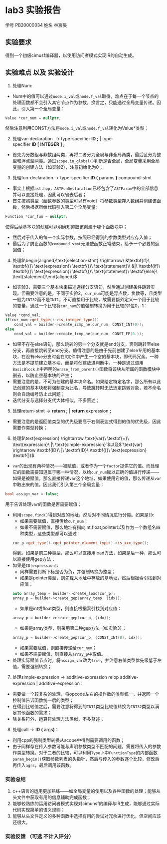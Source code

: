 # lab3 实验报告
学号 PB20000034
姓名 林宸昊
## 实验要求
得到一个初级cimusf编译器，以使用访问者模式实现IR的自动生成。
## 实验难点 以及 实验设计
1. 处理Num:
- Num中的值可以通过`node.i_val`或`node.f_val`取得，难点在于每一个节点的处理函数都不会引入其它节点作为参数，换言之，只能通过全局变量传递。因此，引入第一个全局变量：
```cpp
Value *cur_num = nullptr;
```
然后注意利用CONST方法将`node.i_val`或`node.f_val`转化为Value*类型；

2. 处理$\text{var-declaration}\ \rightarrow \text{type-specifier}\ \textbf{ID}\ \textbf{;}\ |\ \text{type-specifier}\ \textbf{ID}\ \textbf{[}\ \textbf{INTEGER}\ \textbf{]}\ \textbf{;}$
- 首先为分数组与非数组两类，再将二者分为全局与非全局两类，最后区分为整型和浮点型两类。通过`scope.in_global()`判断是否全局，全局变量采用全局变量的创建方法（如实验2），注意初始化为0；

3. 处理$\text{fun-declaration} \rightarrow \text{type-specifier}\ \textbf{ID}\ \textbf{(}\ \text{params}\ \textbf{)}\ \text{compound-stmt}$
- 事实上根据`ast.hpp`，`ASTFunDeclaration`已经包含了`ASTParam`中的全部信息并可以直接处理，因此可以省去后者；
- 首先按照类型（函数参数的类型可以有void）将参数类型存入数组并创建该函数，然后根据所给代码引入第二个全局变量:
```cpp
Function *cur_fun = nullptr;
```
使得后续基本块的创建可以明确知道应该创建于哪个函数块中；
- 然后对于传入的每一个实际参数，按照已经得到的参数类型对应存入值；
- 最后为了防止函数的`compound_stmt`无法使函数正常结束，给予一个必要的返回值；

4. 处理$\begin{aligned}\text{selection-stmt} \rightarrow\ &\textbf{if}\ \textbf{(}\ \text{expression}\ \textbf{)}\ \text{statement}\\ &|\ \textbf{if}\ \textbf{(}\ \text{expression}\ \textbf{)}\ \text{statement}\ \textbf{else}\ \text{statement}\end{aligned}$
- 如实验3，需要三个基本块来描述选择分支语句，然后通过创建条件跳转实现。但需要注意的是，不同于实验2，`cur_num`可能是浮点数，负数等，且类型一般为`INT32`而不是`INT1`，不可直接用于比较，故需要额外定义一个用于比较的变量，通过一个比较将`cur_num`的值强制转换为用于比较的1位0，1：
```cpp
Value *cond_val;
if(cur_num->get_type()->is_integer_type())
    cond_val = builder->create_icmp_ne(cur_num, CONST_INT(0));
else 
    cond_val = builder->create_fcmp_ne(cur_num, CONST_FP(0.));
```
- 如果不存在else语句，那么跳转的另一个分支就是end分支，否则跳转至else分支，再直接跳转至end分支。值得注意的是由于先前创建了else专用的基本块，在没有else分支时会在ll文件中产生一个空的基本块，即代码冗余。一种方法是不提前建立基本块，而是将创建放进判断中，一种是通过调用`BasicBlock.h`中声明的`erase_from_parent()`函数将该块从所属的函数模块中删去，以防止空基本块的产生；
- 需要注意的是，不可为创建的基本块命名。如果给定特定名字，那么所有以此法创建的基本块都将强制变为此名，导致跳转时无法选定跳转对象，若不命名则会自动编号防止此问题；
- 迭代分支与选择分支代大体相似，不多赘述；

5. 处理$\text{return-stmt} \rightarrow \textbf{return}\ \textbf{;}\ |\ \textbf{return}\ \text{expression}\ \textbf{;}$
- 需要注意的是返回值类型的优先级要高于右侧表达式得到的值的优先级，因此需要作类型转换；

6. 处理$\text{expression} \rightarrow \text{var}\ \textbf{=}\ \text{expression}\ |\ \text{simple-expression}`$以及$`\text{var} \rightarrow \textbf{ID}\ |\ \textbf{ID}\ \textbf{[}\ \text{expression} \textbf{]}$
- `var`的出现有两种情况——被赋值，或者作为一个`factor`提供它的值。而处理它的函数需要知道属于哪一种情况，以给`cur_num`赋以正确的值进行传递——如果是被赋值，那么直接传递`var`这个地址，如果使用它的值，那么传递从`var`中取出来的值，因此我们引入第三个全局变量：
```cpp
bool assign_var = false;
```
用于告诉处理`var`的函数是否需要赋值；
- 利用`scope.find()`得到对应的地址，然后对不同情况进行分类。如果是`ID`:
	- 如果需要赋值，直接传给`cur_num`；
	- 如果不需要赋值，那么地址有指向int,float,pointer以及作为一个数组名四种类型，这些类型都可以通过：
	```cpp
	cur_p->get_type()->get_pointer_element_type()->is_xxx_type();
	```
	得到。如果是前三种类型，那么可以直接用load方法，如果是后一种，那么可以直接使用gep方法；
- 如果是`ID[expression]`:
	- 同样需要判断下标是否为负，并强制转换为整型；
	- 如果是pointer类型，则先载入地址中存放的基地址，然后根据索引找到对应值：
	```cpp
	auto array_temp = builder->create_load(cur_p);
    array_p = builder->create_gep(array_temp, {idx});
  ```
    - 如果是int或float类型，则直接根据索引找到对应值：
    ```cpp
    array_p = builder->create_gep(cur_p, {idx});
    ```
    - 如果是array类型，则采用第二种gep方法（如实验3）：
    ```cpp
    array_p = builder->create_gep(cur_p, {CONST_INT(0), idx});
    ```
    - 如果需要赋值，则直接传递给`cur_num`；
    - 如果不需要赋值，则直接从`array_p`中取值。
- 处理实际赋值节点时，将`assign_var`改为`true`，并注意右值类型优先级低于左值，需要强制转换；

7. 处理$\text{simple-expression} \rightarrow \text{additive-expression}\ \text{relop}\ \text{additive-expression}\ |\ \text{additive-expression}$：
- 需要做一个较复杂的处理，将opcode左右的操作数的类型统一，并返回一个控制值告诉函数统一后的类型；
- 在得到比较值之后，需要注意将得到的`INT1`类型比较值转换为`INT32`类型以满足其他函数的需求；
- 除关系符外，运算符处理方法类似，不多赘述；

8. 处理$\text{call} \rightarrow \textbf{ID}\ \textbf{(}\ \text{args} \textbf{)}$：
- 利用cpp的强制类型转换从scope中得到需要调用的函数；
- 由于同样存在传入参数可能与声明参数类型不匹配的问题，需要将传入的参数作类型转换。对于二者的比较，可以利用`Type.h`中`FunctionType`的内部函数`param_begin()`获取参数列表的头指针，然后与传入的参数逐个比较，修改后再传入`agrs`，最后调用该函数。

### 实验总结
1. c++语言的运用更加熟练——如全局变量的使用以及各种函数的处理；能够从头文件中获取有用的信息辅助完成函数；
2. 能够较熟练的运用访问者模式实现对cimunsf的编译与IR生成，能够通过实际代码实现简单的语义规则；
3. 能够从头文件定义的多种函数中选择有用的尝试对冗余进行优化，但空间应该还很大。

### 实验反馈 （可选 不计入评分） 